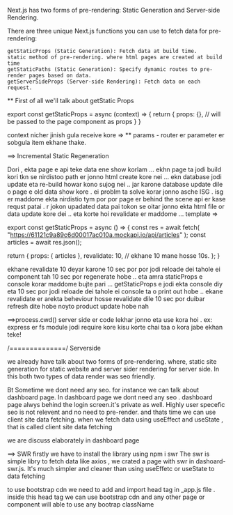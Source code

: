 Next.js has two forms of pre-rendering: Static Generation and Server-side Rendering.

There are three unique Next.js functions you can use to fetch data for pre-rendering:

    getStaticProps (Static Generation): Fetch data at build time.
    static method of pre-rendering. where html pages are created at build time
    getStaticPaths (Static Generation): Specify dynamic routes to pre-render pages based on data.
    getServerSideProps (Server-side Rendering): Fetch data on each request.

\*\* First of all we'll talk about getStatic Props

export const getStaticProps = async (context) => {
return {
props: {}, // will be passed to the page component as props
}
}

context nicher jinish gula receive kore =>
\*\* params - router er parameter er sobgula item ekhane thake.

==> Incremental Static Regeneration

Dori , ekta page e api teke data ene show korlam ... ekhn page ta jodi build kori tkn se nirdistoo path er jonno html create kore nei ... ekn database jodi update eta re-build howar kono sujog nei .. jar karone database update dile o page e old data show kore . ei problm ta solve korar jonno asche ISG . isg er maddome ekta nirdistio tym por por page er behind the scene api er kase requst patai . r jokon upadated data pai tokon se oitar jonno ekta html file or data update kore dei .. eta korte hoi revalidate er maddome ...
template =>

export const getStaticProps = async () => {
const res = await fetch(
"https://61121c9a89c6d00017ac010a.mockapi.io/api/articles"
);
const articles = await res.json();

return {
props: { articles },
revalidate: 10, // ekhane 10 mane hosse 10s.
};
}

ekhane revalidate 10 deyar karone 10 sec por por jodi reloade dei tahole ei component tah 10 sec por regenerate hobe .. eta amra staticProps e console korar maddome bujte pari ... getStaticProps e jodi ekta console diy eta 10 sec por jodi reloade dei tahole ei console ta o print out hobe .. ekane revalidate er arekta beheviour hosse revalidate dile 10 sec por duibar refresh dite hobe noyto product update hobe nah

==>process.cwd()
server side er code lekhar jonno eta use kora hoi . ex: express er fs module jodi require kore kisu korte chai taa o kora jabe ekhan teke!

/==============/
Serverside

<!-- client side data fetching -->

we already have talk about two forms of pre-rendering. where, static site generation for static website and server sider rendering for server side.
In this both two types of data render was seo friendly.

Bt Sometime we dont need any seo. for instance we can talk about dashboard page. In dashboard page we dont need any seo . dashboard page alwys behind the login screen.it's private as well. Highly user specefic seo is not relevent and no need to pre-render. and thats time we can use client site data fetching. when we fetch data using useEffect and useState , that is called client site data fetching

we are discuss elaborately in dashboard page

==> SWR
firstly we have to install the library using npm i swr
The swr is simple libry to fetch data like axios , we crated a page with swr in dashoard-swr.js. It's much simpler and cleaner than using useEffetc or useState to data fetching

<!-- bootstrap cdn -->

to use bootstrap cdn we need to add and import head tag in \_app.js file . inside this head tag we can use bootstrap cdn and any other page or component will able to use any bootrap className

